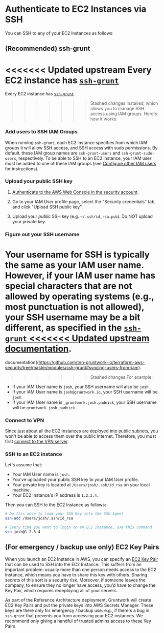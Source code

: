 # Authenticate to EC2 Instances via SSH

You can SSH to any of your EC2 Instances as follows:

## (Recommended) ssh-grunt

<<<<<<< Updated upstream
Every EC2 instance has [`ssh-grunt`](https://github.com/tnn-gruntwork-io/terraform-aws-security/tree/master/modules/ssh-grunt)
=======
Every EC2 instance has [`ssh-grunt`](https://github.com/tnn-gruntwork-io/terraform-aws-security/tree/master/modules/ssh-grunt)
>>>>>>> Stashed changes
installed, which allows you to manage SSH access using IAM groups. Here's how it works:

### Add users to SSH IAM Groups

When running `ssh-grunt`, each EC2 instance specifies from which IAM groups it will allow SSH access, and SSH access
with sudo permissions. By default, these IAM group names are `ssh-grunt-users` and `ssh-grunt-sudo-users`, respectively.
To be able to SSH to an EC2 instance, your IAM user must be added to one of these IAM groups (see [Configure other
IAM users](setting-up-initial-access#configure-other-iam-users) for instructions).

### Upload your public SSH key

1. [Authenticate to the AWS Web Console in the security account](authenticate-to-the-aws-web-console#authenticate-to-the-aws-web-console-in-the-security-account).

1. Go to your IAM User profile page, select the "Security credentials" tab, and click "Upload SSH public key".

1. Upload your _public_ SSH key (e.g. `~/.ssh/id_rsa.pub`). Do NOT upload your private key.

### Figure out your SSH username

Your username for SSH is typically the same as your IAM user name. However, if your IAM user name has special
characters that are not allowed by operating systems (e.g., most punctuation is not allowed), your SSH username may be a
bit different, as specified in the [`ssh-grunt`
<<<<<<< Updated upstream
documentation](https://github.com/tnn-gruntwork-io/terraform-aws-security/tree/master/modules/ssh-grunt#syncing-users-from-iam).
=======
documentation](https://github.com/tnn-gruntwork-io/terraform-aws-security/tree/master/modules/ssh-grunt#syncing-users-from-iam).
>>>>>>> Stashed changes
For example:

- If your IAM User name is `josh`, your SSH username will also be `josh`.
- If your IAM User name is `josh@gruntwork.io`, your SSH username will be `josh`.
- If your IAM User name is `_gruntwork.josh.padnick`, your SSH username will be `gruntwork_josh_padnick`.

### Connect to VPN

Since just about all the EC2 instances are deployed into public subnets, you won't be able to access them over the
public Internet. Therefore, you must first [connect to the VPN server](authenticate-to-the-vpn-server#connect-to-the-openvpn-server).

### SSH to an EC2 instance

Let's assume that:

- Your IAM User name is `josh`.
- You've uploaded your public SSH key to your IAM User profile.
- Your private key is located at `/Users/josh/.ssh/id_rsa` on your local machine.
- Your EC2 Instance's IP address is `1.2.3.4`.

Then you can SSH to the EC2 Instance as follows:

```bash
# Do this once to load your SSH Key into the SSH Agent
ssh-add /Users/josh/.ssh/id_rsa

# Every time you want to login to an EC2 Instance, use this command
ssh josh@1.2.3.4
```

## (For emergency / backup use only) EC2 Key Pairs

When you launch an EC2 Instance in AWS, you can specify an [EC2 Key
Pair](http://docs.aws.amazon.com/AWSEC2/latest/UserGuide/ec2-key-pairs.html) that can be used to SSH into the EC2
Instance. This suffers from an important problem: usually more than one person needs access to the EC2 Instance, which
means you have to share this key with others. Sharing secrets of this sort is a security risk. Moreover, if someone
leaves the company, to ensure they no longer have access, you'd have to change the Key Pair, which requires redeploying
all of your servers.

As part of the Reference Architecture deployment, Gruntwork will create EC2 Key Pairs and put the private keys into
AWS Secrets Manager. These keys are there only for emergency / backup use: e.g., if there's a bug in `ssh-grunt` that
prevents you from accessing your EC2 instances. We recommend only giving a handful of trusted admins access to these
Key Pairs.
